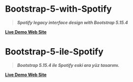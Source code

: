# Bootstrap-5-with-Spotify
> ***Spotify legacy interface design with Bootstrap 5.15.4***
  
  [**Live Demo Web Site**](https://bootstrap-spotify-app.netlify.app "Live Demo")
# Bootstrap-5-ile-Spotify
 
> ***Bootstrap 5.15.4 ile Spotify eski ara yüz tasarımı.***
 
 

[**Live Demo Web Site**](https://bootstrap-spotify-app.netlify.app "Live Demo")
